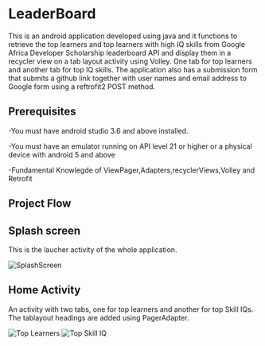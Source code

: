 # LeaderBoard
This is an android application developed using java and it functions to retrieve the top learners and top learners with high IQ skills from Google Africa Developer 
Scholarship leaderboard API and display them in a recycler view on a tab layout activity using Volley. One tab for top learners and another tab for top IQ skills. The application also
has a submission form that submits a github link together with user names and email address to Google form using a reftrofit2 POST method. 

## Prerequisites
-You must have android studio 3.6 and above installed.

-You must have an emulator running on API level 21 or higher or a physical device with android 5 and above

-Fundamental Knowlegde of ViewPager,Adapters,recyclerViews,Volley and Retrofit

## Project Flow

## Splash screen

This is the laucher activity of the whole application.

![SplashScreen](https://github.com/ochudidesterio/LeaderBoard/blob/master/images/splash%20Screen.png?raw=true)

## Home Activity

An activity with two tabs, one for top learners and another for top Skill IQs. The tablayout headings are added using PagerAdapter.

![Top Learners](https://github.com/ochudidesterio/LeaderBoard/blob/master/images/top%20learners.png?raw=true)  ![Top Skill IQ](https://github.com/ochudidesterio/LeaderBoard/blob/master/images/top%20learners.png?raw=true)
